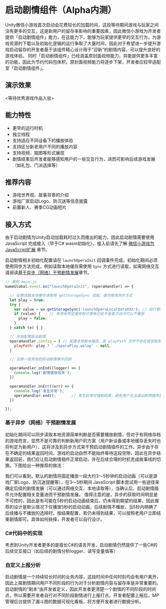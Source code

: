 # 启动剧情组件（Alpha内测）

  Unity微信小游戏首次启动会花费较长的加载时间，这段等待期间游戏与玩家之间没有更多的交互，这是新用户的留存率影响的重要因素，因此微信小游戏为开发者提供「启动剧情组件」能力，在这能力下，能够为玩家提供更早的交互行为，为游戏资源的下载以及初始化逻辑的运行争取了大量时间，因此对于希望进一步提升游戏启动留存的开发者基于该组件精心设计用于“迎新”的剧情内容，可以提升良好的游戏体验。
  同时「启动剧情组件」已经涵盖原封面视频能力，并能提供更多丰富的功能，因此为节约代码包体积，原封面视频能力将逐步下架，开发者应较早适配至「启动剧情组件」。

## 演示效果

  <等待优秀游戏作品入驻>


## 能力特性

- 更早的运行时机
- 独立线程
- 支持适应不同设备下的播放体验
- 支持区分新老用户不同的播放内容
- 支持视频、插图等形式展现
- 剧情结束后开发者能够感知用户的一些交互行为，进而可影响后续游戏发展（如礼包、门派选择等）

## 推荐内容

- 游戏世界观、故事背景的介绍
- 游戏厂家启动Logo、防沉迷等信息披露
- 前置新人、赛季CG动画短片

## 接入方式

由于启动剧情为Unity启动加载耗时过久而推出的能力，因此启动剧情需要使用 JavaScript 完成接入（早于C# wasm初始化），接入前请先了解 [微信小游戏包JavaScript扩展](Design/javascriptExt.md) 章节。 

启动剧情相关初始化配置请在 `launchOperaInit` 回调事件完成，初始化期间必须使用同步方法完成，例如读取本地缓存需使用 `Sync` 方式进行读取，如需网络交互请阅读[基于异步（网络）干预剧情发展](#基于异步网络干预剧情发展)章节。
```js
// 案例 main.js
GameGlobal.event.on("launchOperaInit", (operaHandler) => {

  // 如需读取本地缓存请使用 getStorageSync 读取，请勿使用异步方式
  let play = true;
  try {
    var value = wx.getStorageSync('launchOperaLocalDataXXX'); // 自行管理的本地缓存 Key-Value
    if (value) {    // 本地有特定缓存标识意味已经不是首次访问可以不播放
      play = false;
    }
  } catch (e) { }

  // 开始配置启动剧情
  operaHandler.config = { // 配置本地剧本路径，若 playPath 文件不存在或读取失败则自动放弃启动剧情
    playPath: play ? './operaPlay.wxlop' : null,
  }

  // 注册一些其他的启动剧情事件回调

  operaHandler.onEnd((logger) => {
    console.log('剧情播放结束');
  })

  operaHandler.onErr((err) => {
    console.log('发生异常');
    operaHandler.end();       // 发生异常时强制结束，避免用户无法退出剧情插件模式
  })

});

```

### 基于异步（网络）干预剧情发展

初始化期间可以同步读取本地资源简单判断是否需要播放剧情，但对于有网络存档的游戏而言，显然不是可靠的判断新用户的方案（用户新设备或本地缓存丢失时也将判定为新用户），这将涉及到异步方式来干预启动剧情插件的工作。异步由于存在不确定的结果返回时间，游戏的启动自然不能始终等待这段空隙，因此在异步结果返回前，我们应让启动剧情插件正常启动，并在后续合理的时机完成故事线的切换。下图给出一种推荐的做法：


我们可以看到，默认的剧情将固定播放一段大约3～5秒钟的启动动画（可以是游戏厂家Logo、防沉迷提醒等），在3～5秒期间 JavaScript 脚本尝试用一些途径来确定后续的剧情发展（可以通过网络交互、本地读取等），当确认后，启动剧情插件允许配置相关变量进而干预剧情发展。
值得注意的是，异步的获取时间明显是不可控的，因此是有可能在5秒的启动动画结束后，仍未得到期望的结果，因此推荐的设计是默认情况下仅播放5秒的启动动画，后续剧情不播放，当5秒内明确了后续播与不播放的选择时，按结果配置，若仍未得到结果，可以按照老用户立即结束剧情即可。具体如何抉择，开发者可以自行设计。


### C#代码中的实现
考虑到Unity开发者更多的是擅长C#的语言开发，启动剧情仍然提供了一些C#的后续交互接口（如后续的剧情分析logger、读写变量值等）


### 自定义上报分析

启动剧情是一个持续较长时间的业务内容，这段时间中任何时刻均会有用户离开，因此上报剧情期间用户不同阶段的行为对于分析剧情内容与留存率是非常重要的。启动剧情的“剧本”由开发者定义，因此开发者更清楚一个剧情的不同阶段的时间点，所以需要开发者自行对不同阶段剧情进行上报打点。开发者配置上报后，MP管理后台提供了漏斗图的数据可视化看板，将方便开发者进行数据分析。

